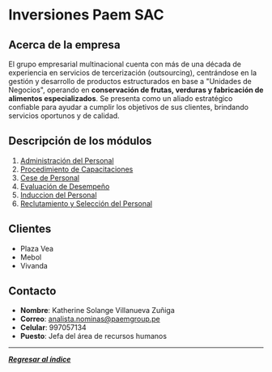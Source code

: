 # Inversiones Paem SAC
## Acerca de la empresa
El grupo empresarial multinacional cuenta con más de una década de experiencia en servicios de tercerización (outsourcing), centrándose en la gestión y desarrollo de productos estructurados en base a "Unidades de Negocios", operando en **conservación de frutas, verduras y fabricación de alimentos especializados**. Se presenta como un aliado estratégico confiable para ayudar a cumplir los objetivos de sus clientes, brindando servicios oportunos y de calidad. 
## Descripción de los módulos
1. [Administración del Personal](../Entregable2/Módulos/Flujogramas/Administracion.md)
2. [Procedimiento de Capacitaciones](../Entregable2/Módulos/Flujogramas/Capacitaciones.md)
3. [Cese de Personal](../Entregable2/Módulos/Flujogramas/Cese.md)
4. [Evaluación de Desempeño](../Entregable2/Módulos/Flujogramas/Evaluacion.md)
5. [Induccion del Personal](../Entregable2/Módulos/Flujogramas/Induccion.md)
6. [Reclutamiento y Selección del Personal](../Entregable2/Módulos/Flujogramas/Reclutamiento.md)
## Clientes
- Plaza Vea
- Mebol
- Vivanda
## Contacto
- **Nombre**: Katherine Solange Villanueva Zuñiga
- **Correo**: analista.nominas@paemgroup.pe
- **Celular**: 997057134
- **Puesto**: Jefa del área de recursos humanos
---
***[Regresar al índice](../../README.md)***
